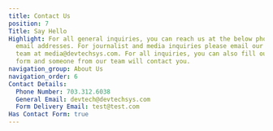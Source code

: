 ```yaml
---
title: Contact Us
position: 7
Title: Say Hello
Highlight: For all general inquiries, you can reach us at the below phone number and
  email addresses. For journalist and media inquiries please email our communications
  team at media@devtechsys.com. For all inquiries, you can also fill out the below
  form and someone from our team will contact you.
navigation_group: About Us
navigation_order: 6
Contact Details:
  Phone Number: 703.312.6038
  General Email: devtech@devtechsys.com
  Form Delivery Email: test@test.com
Has Contact Form: true
---
```


